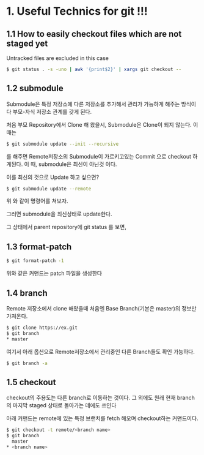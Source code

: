 # 1. Useful Technics for git !!!

## 1.1 How to easily checkout files which are not staged yet
Untracked files are excluded in this case
``` sh
$ git status . -s -uno | awk '{print$2}' | xargs git checkout --
```

## 1.2 submodule

Submodule은 특정 저장소에 다른 저장소를 추가해서 관리가 가능하게 해주는 방식이다
부모-자식 저장소 관계를 갖게 된다.

처음 부모 Repository에서 Clone 해 왔을시, Submodule은 Clone이 되지 않는다.
이 때는 
``` sh
$ git submodule update --init --recursive
```
를 해주면 Remote저장소의 Submodule이 가르키고있는 Commit 으로 checkout 하게된다.
이 때, submodule은 최신이 아닌것 이다.

이를 최신의 것으로 Update 하고 싶으면?
``` sh
$ git submodule update --remote
```
위 와 같이 명령어를 쳐보자.

그러면 submodule을 최신상태로 update한다.

그 상태에서  parent repository에 git status 를 보면, 

## 1.3 format-patch

``` sh
$ git format-patch -1
```
위와 같은 커맨드는 patch 파일을 생성한다

## 1.4 branch

Remote 저장소에서 clone 해왔을때 처음엔 Base Branch(기본은 master)의 정보만 가져온다.
```sh
$ git clone https://ex.git
$ git branch
* master
```

여기서 아래 옵션으로 Remote저장소에서 관리중인 다른 Branch들도 확인 가능하다.
```sh
$ git branch -a
```

## 1.5 checkout
checkout의 주용도는 다른 branch로 이동하는 것이다.
그 외에도 원래 현재 branch의 마지막 staged 상태로 돌아가는 데에도 쓰인다

아래 커맨드는 remote에 있는 특정 브랜치를 fetch 해오며 checkout하는 커맨드이다.
``` sh
$ git checkout -t remote/<branch name>
$ git branch
  master
* <branch name>
```

